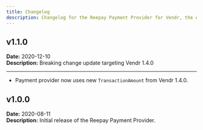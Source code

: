 ```yaml
---
title: Changelog
description: Changelog for the Reepay Payment Provider for Vendr, the eCommerce solution for Umbraco v8+
---
```


## v1.1.0   
**Date:** 2020-12-10    
**Description:** Breaking change update targeting Vendr 1.4.0 

---  

<changelog>
<changelog-group category="Breaking">  

    
* Payment provider now uses new `TransactionAmount` from Vendr 1.4.0.


</changelog-group>
</changelog>

## v1.0.0  
**Date:** 2020-08-11   
**Description:** Initial release of the Reepay Payment Provider.
